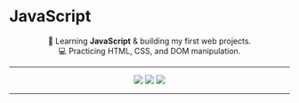 # JavaScript


<p align="center">
🌱 Learning <b>JavaScript</b> & building my first web projects.<br>
💻 Practicing HTML, CSS, and DOM manipulation.<br>

</p>

---

<p align="center">
  <img src="https://img.shields.io/badge/Language-JavaScript-brightgreen?style=for-the-badge">
  <img src="https://img.shields.io/badge/Editor-VS%20Code-green?style=for-the-badge">
  <img src="https://img.shields.io/badge/Version%20Control-GitHub-success?style=for-the-badge">
</p>

---


